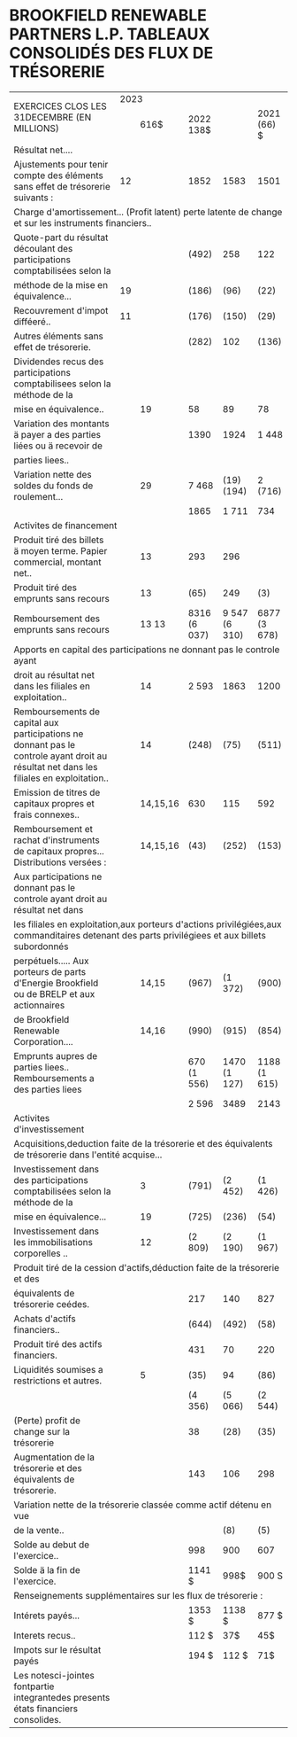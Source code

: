 # BROOKFIELD RENEWABLE PARTNERS L.P. TABLEAUX CONSOLIDÉS DES FLUX DE TRÉSORERIE  

<html><body><table><tr><td rowspan="2">EXERCICES CLOS LES 31DECEMBRE (EN MILLIONS)</td><td colspan="5">2023</td></tr><tr><td></td><td>616$</td><td>2022 138$</td><td></td><td>2021 (66) $</td></tr><tr><td colspan="6">Résultat net....</td></tr><tr><td>Ajustements pour tenir compte des éléments sans effet de trésorerie suivants :</td><td>12</td><td></td><td>1852</td><td>1583</td><td>1501</td></tr><tr><td colspan="6">Charge d'amortissement... (Profit latent) perte latente de change et sur les instruments financiers..</td></tr><tr><td>Quote-part du résultat découlant des participations comptabilisées selon la</td><td></td><td></td><td>(492)</td><td>258</td><td>122</td></tr><tr><td>méthode de la mise en équivalence...</td><td>19</td><td></td><td>(186)</td><td>(96)</td><td>(22)</td></tr><tr><td>Recouvrement d'impot difféeré..</td><td>11</td><td></td><td>(176)</td><td>(150)</td><td>(29)</td></tr><tr><td>Autres éléments sans effet de trésorerie.</td><td></td><td></td><td>(282)</td><td>102</td><td>(136)</td></tr><tr><td>Dividendes recus des participations comptabilisees selon la méthode de la</td><td></td><td></td><td></td><td></td><td></td></tr><tr><td>mise en équivalence..</td><td></td><td>19</td><td>58</td><td>89</td><td>78</td></tr><tr><td>Variation des montants ä payer a des parties liées ou ä recevoir de</td><td></td><td></td><td>1390</td><td>1924</td><td>1 448</td></tr><tr><td colspan="6">parties liees..</td></tr><tr><td>Variation nette des soldes du fonds de roulement...</td><td></td><td>29</td><td>7 468</td><td>(19) (194)</td><td>2 (716)</td></tr><tr><td></td><td></td><td></td><td>1865</td><td>1 711</td><td>734</td></tr><tr><td colspan="6">Activites de financement</td></tr><tr><td>Produit tiré des billets ä moyen terme. Papier commercial, montant net..</td><td></td><td>13</td><td>293</td><td>296</td><td></td></tr><tr><td>Produit tiré des emprunts sans recours</td><td></td><td>13</td><td>(65)</td><td>249</td><td>(3)</td></tr><tr><td>Remboursement des emprunts sans recours </td><td></td><td>13 13</td><td>8316 (6 037)</td><td>9 547 (6 310)</td><td>6877 (3 678)</td></tr><tr><td colspan="6">Apports en capital des participations ne donnant pas le controle ayant</td></tr><tr><td>droit au résultat net dans les filiales en exploitation..</td><td></td><td>14</td><td>2 593</td><td>1863</td><td>1200</td></tr><tr><td>Remboursements de capital aux participations ne donnant pas le controle ayant droit au résultat net dans les filiales en exploitation..</td><td></td><td>14</td><td>(248)</td><td>(75)</td><td>(511)</td></tr><tr><td>Emission de titres de capitaux propres et frais connexes..</td><td></td><td>14,15,16</td><td>630</td><td>115</td><td>592</td></tr><tr><td>Remboursement et rachat d'instruments de capitaux propres... Distributions versées :</td><td></td><td>14,15,16</td><td>(43)</td><td>(252)</td><td>(153)</td></tr><tr><td>Aux participations ne donnant pas le controle ayant droit au résultat net dans</td><td></td><td></td><td></td><td></td><td></td></tr><tr><td colspan="6">les filiales en exploitation,aux porteurs d'actions privilégiées,aux commanditaires detenant des parts privilégiees et aux billets subordonnés</td></tr><tr><td>perpétuels..... Aux porteurs de parts d'Energie Brookfield ou de BRELP et aux actionnaires</td><td></td><td>14,15</td><td>(967)</td><td>(1 372)</td><td>(900)</td></tr><tr><td>de Brookfield Renewable Corporation....</td><td></td><td>14,16</td><td>(990)</td><td>(915)</td><td>(854)</td></tr><tr><td>Emprunts aupres de parties liees.. Remboursements a des parties liees</td><td></td><td></td><td>670 (1 556)</td><td>1470 (1 127)</td><td>1188 (1 615)</td></tr><tr><td></td><td></td><td></td><td>2 596</td><td>3489</td><td>2143</td></tr><tr><td>Activites d'investissement</td><td></td><td></td><td></td><td></td><td></td></tr><tr><td colspan="6">Acquisitions,deduction faite de la trésorerie et des équivalents de trésorerie dans l'entité acquise...</td></tr><tr><td>Investissement dans des participations comptabilisées selon la méthode de la</td><td></td><td>3</td><td>(791)</td><td>(2 452)</td><td>(1 426)</td></tr><tr><td>mise en équivalence...</td><td></td><td>19</td><td>(725)</td><td>(236)</td><td>(54)</td></tr><tr><td>Investissement dans les immobilisations corporelles ..</td><td></td><td>12</td><td>(2 809)</td><td>(2 190)</td><td>(1 967)</td></tr><tr><td colspan="6">Produit tiré de la cession d'actifs,déduction faite de la trésorerie et des</td></tr><tr><td>équivalents de trésorerie ceédes.</td><td></td><td></td><td>217</td><td>140</td><td>827</td></tr><tr><td>Achats d'actifs financiers..</td><td></td><td></td><td>(644)</td><td>(492)</td><td>(58)</td></tr><tr><td>Produit tiré des actifs financiers.</td><td></td><td></td><td>431</td><td>70</td><td>220</td></tr><tr><td>Liquidités soumises a restrictions et autres.</td><td></td><td>5</td><td>(35)</td><td>94</td><td>(86)</td></tr><tr><td></td><td></td><td></td><td>(4 356)</td><td>(5 066)</td><td>(2 544)</td></tr><tr><td>(Perte) profit de change sur la trésorerie</td><td></td><td></td><td>38</td><td>(28)</td><td>(35)</td></tr><tr><td>Augmentation de la trésorerie et des équivalents de trésorerie.</td><td></td><td></td><td>143</td><td>106</td><td>298</td></tr><tr><td colspan="6">Variation nette de la trésorerie classée comme actif détenu en vue</td></tr><tr><td>de la vente..</td><td></td><td></td><td></td><td>(8)</td><td>(5)</td></tr><tr><td>Solde au debut de l'exercice..</td><td></td><td></td><td>998</td><td>900</td><td>607</td></tr><tr><td>Solde ä la fin de l'exercice.</td><td></td><td></td><td>1141 $</td><td>998$</td><td>900 S</td></tr><tr><td colspan="6">Renseignements supplémentaires sur les flux de trésorerie :</td></tr><tr><td>Intérets payés...</td><td></td><td></td><td>1353 $</td><td>1138 $</td><td>877 $</td></tr><tr><td>Interets recus..</td><td></td><td></td><td>112 $</td><td>37$</td><td>45$</td></tr><tr><td>Impots sur le résultat payés</td><td></td><td></td><td>194 $</td><td>112 $</td><td>71$</td></tr><tr><td>Les notesci-jointes fontpartie integrantedes presents états financiers consolides.</td><td></td><td></td><td></td><td></td><td></td></tr></table></body></html>  